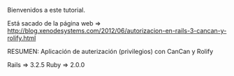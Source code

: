 Bienvenidos a este tutorial.

Está sacado de la página web => http://blog.xenodesystems.com/2012/06/autorizacion-en-rails-3-cancan-y-rolify.html

RESUMEN: Aplicación de auterización (privilegios) con CanCan y Rolify

Rails => 3.2.5
Ruby => 2.0.0